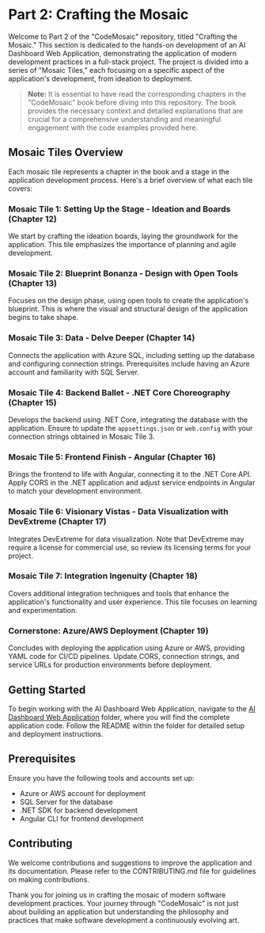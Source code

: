 # Part 2: Crafting the Mosaic

Welcome to Part 2 of the "CodeMosaic" repository, titled "Crafting the Mosaic." This section is dedicated to the hands-on development of an AI Dashboard Web Application, demonstrating the application of modern development practices in a full-stack project. The project is divided into a series of "Mosaic Tiles," each focusing on a specific aspect of the application's development, from ideation to deployment.

> **Note:** It is essential to have read the corresponding chapters in the "CodeMosaic" book before diving into this repository. The book provides the necessary context and detailed explanations that are crucial for a comprehensive understanding and meaningful engagement with the code examples provided here.

## Mosaic Tiles Overview

Each mosaic tile represents a chapter in the book and a stage in the application development process. Here's a brief overview of what each tile covers:

### Mosaic Tile 1: Setting Up the Stage - Ideation and Boards (Chapter 12)
We start by crafting the ideation boards, laying the groundwork for the application. This tile emphasizes the importance of planning and agile development.

### Mosaic Tile 2: Blueprint Bonanza - Design with Open Tools (Chapter 13)
Focuses on the design phase, using open tools to create the application's blueprint. This is where the visual and structural design of the application begins to take shape.

### Mosaic Tile 3: Data - Delve Deeper (Chapter 14)
Connects the application with Azure SQL, including setting up the database and configuring connection strings. Prerequisites include having an Azure account and familiarity with SQL Server.

### Mosaic Tile 4: Backend Ballet - .NET Core Choreography (Chapter 15)
Develops the backend using .NET Core, integrating the database with the application. Ensure to update the `appsettings.json` or `web.config` with your connection strings obtained in Mosaic Tile 3.

### Mosaic Tile 5: Frontend Finish - Angular (Chapter 16)
Brings the frontend to life with Angular, connecting it to the .NET Core API. Apply CORS in the .NET application and adjust service endpoints in Angular to match your development environment.

### Mosaic Tile 6: Visionary Vistas - Data Visualization with DevExtreme (Chapter 17)
Integrates DevExtreme for data visualization. Note that DevExtreme may require a license for commercial use, so review its licensing terms for your project.

### Mosaic Tile 7: Integration Ingenuity (Chapter 18)
Covers additional integration techniques and tools that enhance the application's functionality and user experience. This tile focuses on learning and experimentation.

### Cornerstone: Azure/AWS Deployment (Chapter 19)
Concludes with deploying the application using Azure or AWS, providing YAML code for CI/CD pipelines. Update CORS, connection strings, and service URLs for production environments before deployment.

## Getting Started

To begin working with the AI Dashboard Web Application, navigate to the [AI Dashboard Web Application](./ZippedCode/) folder, where you will find the complete application code. Follow the README within the folder for detailed setup and deployment instructions.

## Prerequisites

Ensure you have the following tools and accounts set up:
- Azure or AWS account for deployment
- SQL Server for the database
- .NET SDK for backend development
- Angular CLI for frontend development

## Contributing

We welcome contributions and suggestions to improve the application and its documentation. Please refer to the CONTRIBUTING.md file for guidelines on making contributions.

Thank you for joining us in crafting the mosaic of modern software development practices. Your journey through "CodeMosaic" is not just about building an application but understanding the philosophy and practices that make software development a continuously evolving art.

